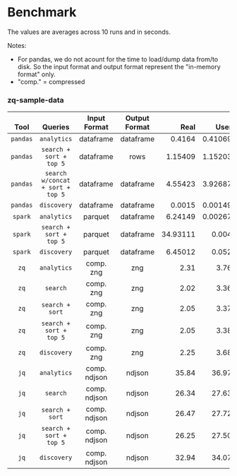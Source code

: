 Benchmark
==

The values are averages across 10 runs and in seconds.

Notes:
* For pandas, we do not acount for the time to load/dump data from/to disk. So the input format and output format represent the "in-memory format" only.
* "comp." = compressed

### zq-sample-data
|**<br>Tool**|**<br>Queries**|**Input<br>Format**|**Output<br>Format**|**<br>Real**|**<br>User**|**<br>Sys**|
|:----------:|:---------------:|:-----------------:|:------------------:|-----------:|-----------:|----------:|
| `pandas` | `analytics` | dataframe | dataframe | 0.4164 | 0.41069 | 0.00563 |
| `pandas` | `search + sort + top 5` | dataframe | rows | 1.15409 | 1.15203 | 0.00147 |
| `pandas` | `search w/concat + sort + top 5` | dataframe | dataframe | 4.55423 | 3.92687 | 0.62559 |
| `pandas` | `discovery` | dataframe | dataframe | 0.0015 | 0.00149 | 0.00001 |
| `spark` | `analytics` | parquet | dataframe | 6.24149 | 0.00267| 0.00133 |
| `spark` | `search + sort + top 5` | parquet | dataframe | 34.93111 | 0.004 | 0.00133 |
| `spark` | `discovery` | parquet | dataframe | 6.45012 | 0.052 | 0.004 |
| `zq` | `analytics` | comp. zng | zng | 2.31 | 3.76 | 0.10 |
| `zq` | `search` | comp. zng | zng | 2.02 | 3.36 | 0.10 |
| `zq` | `search + sort` | comp. zng | zng | 2.05 | 3.37 | 0.12 |
| `zq` | `search + sort + top 5` | comp. zng | zng | 2.05 | 3.38 | 0.11 |
| `zq` | `discovery` | comp. zng | zng | 2.25 | 3.68 | 0.10 |
| `jq` | `analytics` | comp. ndjson | ndjson | 35.84 | 36.97 | 3.01 |
| `jq` | `search` | comp. ndjson | ndjson | 26.34 | 27.63 | 2.90 |
| `jq` | `search + sort` | comp. ndjson | ndjson | 26.47 | 27.72 | 2.90 |
| `jq` | `search + sort + top 5` | comp. ndjson | ndjson | 26.25 | 27.50 | 2.92 |
| `jq` | `discovery` | comp. ndjson | ndjson | 32.94 | 34.07 | 3.02 |

